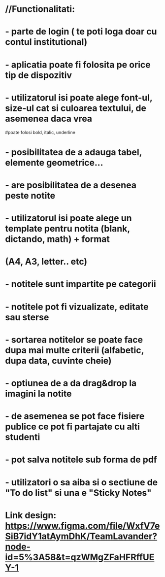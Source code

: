 
# //Functionalitati:
# - parte de login ( te poti loga doar cu contul institutional) 
# - aplicatia poate fi folosita pe orice tip de dispozitiv
# - utilizatorul isi poate alege font-ul, size-ul cat si culoarea textului, de asemenea daca vrea
#poate folosi bold, italic, underline
# - posibilitatea de a adauga tabel, elemente geometrice...
# - are posibilitatea de a desenea peste notite
# - utilizatorul isi poate alege un template pentru notita (blank, dictando, math) + format
# (A4, A3, letter.. etc)
# - notitele sunt impartite pe categorii
# - notitele pot fi vizualizate, editate sau sterse
# - sortarea notitelor se poate face dupa mai multe criterii (alfabetic, dupa data, cuvinte cheie)
# - optiunea de a da drag&drop la imagini la notite
# - de asemenea se pot face fisiere publice ce pot fi partajate cu alti studenti
# - pot salva notitele sub forma de pdf
# - utilizatori o sa aiba si o sectiune de "To do list" si una e "Sticky Notes" 

# Link design: https://www.figma.com/file/WxfV7eSiB7idY1atAymDhK/TeamLavander?node-id=5%3A58&t=qzWMgZFaHFRffUEY-1

